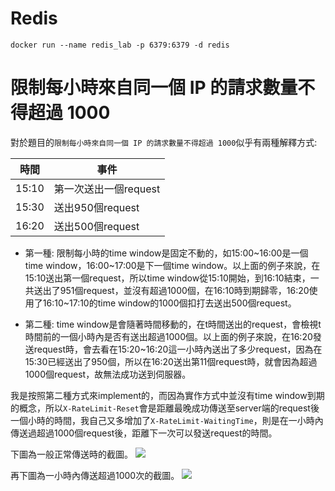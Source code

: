 # Redis

```
docker run --name redis_lab -p 6379:6379 -d redis
```

# 限制每小時來自同一個 IP 的請求數量不得超過 1000
對於題目的`限制每小時來自同一個 IP 的請求數量不得超過 1000`似乎有兩種解釋方式:

|時間|事件|
|---|----|
|15:10|第一次送出一個request|
|15:30|送出950個request|
|16:20|送出500個request|

* 第一種: 限制每小時的time window是固定不動的，如15:00~16:00是一個time window，16:00~17:00是下一個time window。以上面的例子來說，在15:10送出第一個request，所以time window從15:10開始，到16:10結束，一共送出了951個request，並沒有超過1000個，在16:10時到期歸零，16:20使用了16:10~17:10的time window的1000個扣打去送出500個request。

* 第二種: time window是會隨著時間移動的，在t時間送出的request，會檢視t時間前的一個小時內是否有送出超過1000個。以上面的例子來說，在16:20發送request時，會去看在15:20~16:20這一小時內送出了多少request，因為在15:30已經送出了950個，所以在16:20送出第11個request時，就會因為超過1000個request，故無法成功送到伺服器。

我是按照第二種方式來implement的，而因為實作方式中並沒有time window到期的概念，所以`X-RateLimit-Reset`會是距離最晚成功傳送至server端的request後一個小時的時間，我自己又多增加了`X-RateLimit-WaitingTime`，則是在一小時內傳送過超過1000個request後，距離下一次可以發送request的時間。

下圖為一般正常傳送時的截圖。
![](https://i.imgur.com/uATuqMQ.png)

再下圖為一小時內傳送超過1000次的截圖。
![](https://i.imgur.com/ryFX9fl.png)